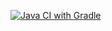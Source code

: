 [![Java CI with Gradle](https://github.com/luksiria/web_homework/actions/workflows/gradle.yml/badge.svg)](https://github.com/luksiria/web_homework/actions/workflows/gradle.yml)